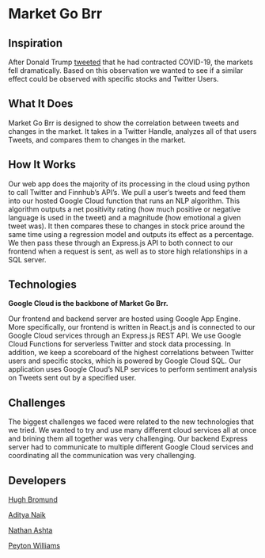 # Market Go Brr

## Inspiration

After Donald Trump [tweeted](https://twitter.com/realDonaldTrump/status/1311892190680014849) that he had contracted COVID-19, the markets fell dramatically. Based on this observation we wanted to see if a similar effect could be observed with specific stocks and Twitter Users.

## What It Does

Market Go Brr is designed to show the correlation between tweets and changes in the market. It takes in a Twitter Handle, analyzes all of that users Tweets, and compares them to changes in the market.

## How It Works

Our web app does the majority of its processing in the cloud using python to call Twitter and Finnhub’s API’s. We pull a user’s tweets and feed them into our hosted Google Cloud function that runs an NLP algorithm. This algorithm outputs a net positivity rating (how much positive or negative language is used in the tweet) and a magnitude (how emotional a given tweet was). It then compares these to changes in stock price around the same time using a regression model and outputs its effect as a percentage. We then pass these through an Express.js API to both connect to our frontend when a request is sent, as well as to store high relationships in a SQL server.

## Technologies

**Google Cloud is the backbone of Market Go Brr.**

Our frontend and backend server are hosted using Google App Engine. More specifically, our frontend is written in React.js and is connected to our Google Cloud services through an Express.js REST API. We use Google Cloud Functions for serverless Twitter and stock data processing. In addition, we keep a scoreboard of the highest correlations between Twitter users and specific stocks, which is powered by Google Cloud SQL. Our application uses Google Cloud’s NLP services to perform sentiment analysis on Tweets sent out by a specified user.

## Challenges

The biggest challenges we faced were related to the new technologies that we tried. We wanted to try and use many different cloud services all at once and brining them all together was very challenging. Our backend Express server had to communicate to multiple different Google Cloud services and coordinating all the communication was very challenging.

## Developers

[Hugh Bromund](https://hughbromund.com)

[Aditya Naik](https://aditya-naik.com/)

[Nathan Ashta](https://www.nathanashta.com/)

[Peyton Williams](https://peyton.tech/)
